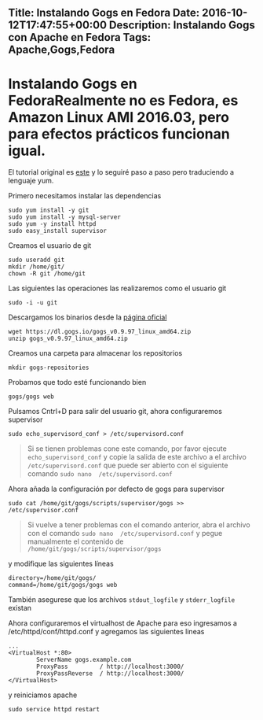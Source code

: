 Title: Instalando Gogs en Fedora
Date: 2016-10-12T17:47:55+00:00
Description: Instalando Gogs con Apache en Fedora
Tags: Apache,Gogs,Fedora
---
# Instalando Gogs en FedoraRealmente no es Fedora, es Amazon Linux AMI 2016.03, pero para efectos prácticos funcionan igual.

El tutorial original es [este](http://blog.contraslash.com/instalando-gogs-en-ubuntu-1404-con-apache/) y lo seguiré paso a paso pero traduciendo a lenguaje yum.

Primero necesitamos instalar las dependencias
```
sudo yum install -y git
sudo yum install -y mysql-server
sudo yum -y install httpd
sudo easy_install supervisor
```

Creamos el usuario de git
```
sudo useradd git
mkdir /home/git/
chown -R git /home/git
```

Las siguientes las operaciones las realizaremos como el usuario git
```
sudo -i -u git
```

Descargamos los binarios desde la [página oficial](https://gogs.io/docs/installation/install_from_binary)
```
wget https://dl.gogs.io/gogs_v0.9.97_linux_amd64.zip
unzip gogs_v0.9.97_linux_amd64.zip
```

Creamos una carpeta para almacenar los repositorios
```
mkdir gogs-repositories
```

Probamos que todo esté funcionando bien
```
gogs/gogs web
```

Pulsamos Cntrl+D para salir del usuario git, ahora configuraremos supervisor
```
sudo echo_supervisord_conf > /etc/supervisord.conf
```
> Si se tienen problemas cone este comando, por favor ejecute `echo_supervisord_conf` y copie la salida de este archivo a el archivo ` /etc/supervisord.conf` que puede ser abierto con el siguiente comando `sudo nano  /etc/supervisord.conf`

Ahora añada la configuración por defecto de gogs para supervisor
```
sudo cat /home/git/gogs/scripts/supervisor/gogs >> /etc/supervisor.conf
```

> Si vuelve a tener problemas con el comando anterior, abra el archivo con el comando `sudo nano  /etc/supervisord.conf` y pegue manualmente el contenido de `/home/git/gogs/scripts/supervisor/gogs`

y modifique las siguientes líneas 
```
directory=/home/git/gogs/
command=/home/git/gogs/gogs web
```

También asegurese que los archivos `stdout_logfile` y `stderr_logfile` existan

Ahora configuraremos el virtualhost de Apache
para eso ingresamos a /etc/httpd/conf/httpd.conf y agregamos las siguientes lineas

```
...
<VirtualHost *:80>
        ServerName gogs.example.com
        ProxyPass         / http://localhost:3000/
        ProxyPassReverse  / http://localhost:3000/
</VirtualHost>
```

y reiniciamos apache
```
sudo service httpd restart
```